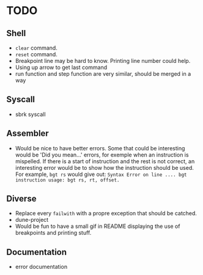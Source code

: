 # TODO

## Shell

* `clear` command.
* `reset` command.
* Breakpoint line may be hard to know. Printing line number could help.
* Using up arrow to get last command
* run function and step function are very similar, should be merged in a way

## Syscall

* sbrk syscall

## Assembler

* Would be nice to have better errors.
  Some that could be interesting would be 'Did you mean...' errors, for exemple
  when an instruction is mispelled.
  If there is a start of instruction and the rest is not correct, an interesting
  error would be to show how the instruction should be used.
  For example, ``bgt rs`` would give out:
  ``Syntax Error on line .... bgt instruction usage: bgt rs, rt, offset.``

## Diverse

* Replace every `failwith` with a propre exception that should be catched.
* dune-project
* Would be fun to have a small gif in README displaying the use of breakpoints
  and printing stuff.

## Documentation

* error documentation

